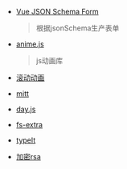 * [Vue JSON Schema Form](https://github.com/lljj-x/vue-json-schema-form)
    > 根据jsonSchema生产表单

* [anime.js](https://github.com/juliangarnier/anime/)
    >js动画库 
* [滚动动画](https://github.com/jlmakes/scrollreveal)
* [mitt](https://github.com/developit/mitt)
* [day.js]()
* [fs-extra]()
* [typeIt](https://github.com/alexmacarthur/typeit)
* [加密rsa](https://www.npmjs.com/package/wxmp-rsa)
